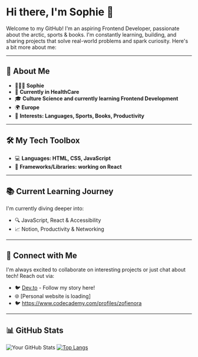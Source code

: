 # Hi there, I'm Sophie 👋

Welcome to my GitHub! I'm an aspiring Frontend Developer, passionate about the arctic, sports & books. I'm constantly learning, building, and sharing projects that solve real-world problems and spark curiosity. 
Here's a bit more about me:

---

## 🌟 About Me
- 👩🏻‍🚀 **Sophie**
- 💼 **Currently in HealthCare**
- 🎓 **Culture Science and currently learning Frontend Development**
- 🌍 **Europe** 
- 🎯 **Interests: Languages, Sports, Books, Productivity**

---

## 🛠 My Tech Toolbox
- 💻 **Languages: HTML, CSS, JavaScript**
- 🧰 **Frameworks/Libraries: working on React**

---

## 📚 Current Learning Journey
I'm currently diving deeper into:
- 🔍 JavaScript, React & Accessibility 
- 📈 Notion, Productivity & Networking

---

## 🤝 Connect with Me
I'm always excited to collaborate on interesting projects or just chat about tech! Reach out via:

- 🐦 [Dev.to](https://dev.to/zofienora) - Follow my story here!
- 🌐 [Personal website is loading]
- 🐦 https://www.codecademy.com/profiles/zofienora

---

## 📊 GitHub Stats
![Your GitHub Stats](https://github-readme-stats.vercel.app/api?username=your-github-username&show_icons=true&theme=radical)
[![Top Langs](https://github-readme-stats.vercel.app/api/top-langs/?username=your-github-username&layout=compact&theme=radical)](https://github.com/anuraghazra/github-readme-stats)

